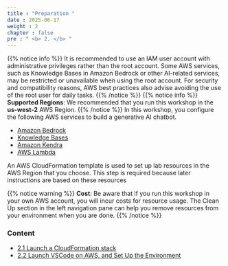 ```yaml
---
title : "Preparation "
date : 2025-06-17
weight : 2
chapter : false
pre : " <b> 2. </b> "
---
```


{{% notice info %}}
 It is recommended to use an IAM user account with administrative privileges rather than the root account. Some AWS services, such as Knowledge Bases in Amazon Bedrock or other AI-related services, may be restricted or unavailable when using the root account. For security and compatibility reasons, AWS best practices also advise avoiding the use of the root user for daily tasks.
{{% /notice %}}
{{% notice info %}}
**Supported Regions**: We recommended that you run this workshop in the **us-west-2** AWS Region.
{{% /notice %}} 
In this workshop, you configure the following AWS services to build a generative AI chatbot.
  - [Amazon Bedrock](https://aws.amazon.com/vi/bedrock/)
  - [Knowledge Bases ](https://aws.amazon.com/vi/bedrock/knowledge-bases/)
  - [Amazon Kendra](https://aws.amazon.com/vi/kendra/)
  - [AWS Lambda](https://aws.amazon.com/vi/lambda/)

An AWS CloudFormation template is used to set up lab resources in the AWS Region that you choose. This step is required because later instructions are based on these resources

{{% notice warning %}}
**Cost**: Be aware that if you run this workshop in your own AWS account, you will incur costs for resource usage. The Clean Up section in the left navigation pane can help you remove resources from your environment when you are done.
{{% /notice %}}
### Content
  - [2.1 Launch a CloudFormation stack](2.1-launchastack/)
  - [2.2 Launch VSCode on AWS, and Set Up the Environment](2.2-launchVScode/)